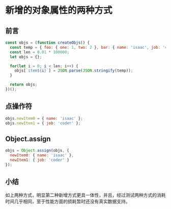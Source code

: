 # 新增的对象属性的两种方式

## 前言
```js
const objs = (function createObjs() {
  const temp = { foo: { one: 1, two: 2 }, bar: { name: 'isaac', job: 'coder' } };
  const len = 0.01 * 100000;
  let objs = {};

  for(let i = 0; i < len; i++) {
    objs[`item${i}`] = JSON.parse(JSON.stringify(temp));
  }

  return objs;
})();
```
## 点操作符
```js
objs.newItem0 = { name: 'isaac' };
objs.newItem1 = { job: 'coder' };
```

## Object.assign
```js
objs = Object.assign(objs, {
  newItem0: { name: 'isaac' },
  newItem1: { job: 'coder' }
});
```

## 小结
如上两种方式，明显第二种新增方式更具一体性，并且，经过测试两种方式的消耗时间几乎相同，至于性能方面的损耗暂时还没有真实数据支持。
